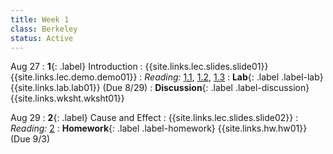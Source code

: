```yaml
---
title: Week 1
class: Berkeley
status: Active
---
```


Aug 27
: **1**{: .label} Introduction
    : {{site.links.lec.slides.slide01}} {{site.links.lec.demo.demo01}}
: _Reading:_ [1.1](https://inferentialthinking.com/chapters/01/1/intro.html), [1.2](https://inferentialthinking.com/chapters/01/2/why-data-science.html), [1.3](https://inferentialthinking.com/chapters/01/3/Plotting_the_Classics.html)
: **Lab**{: .label .label-lab} {{site.links.lab.lab01}} (Due 8/29)
: **Discussion**{: .label .label-discussion} {{site.links.wksht.wksht01}}


Aug 29
: **2**{: .label} Cause and Effect
    : {{site.links.lec.slides.slide02}}
: _Reading:_ [2](https://inferentialthinking.com/chapters/02/causality-and-experiments.html)
: **Homework**{: .label .label-homework} {{site.links.hw.hw01}} (Due 9/3)